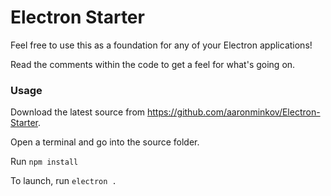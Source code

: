 # Electron Starter

Feel free to use this as a foundation for any of your Electron applications!

Read the comments within the code to get a feel for what's going on.

### Usage

Download the latest source from https://github.com/aaronminkov/Electron-Starter.

Open a terminal and go into the source folder.

Run `npm install`

To launch, run `electron .`
